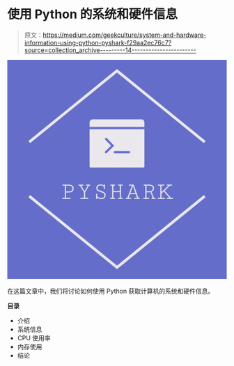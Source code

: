 # 使用 Python 的系统和硬件信息

> 原文：<https://medium.com/geekculture/system-and-hardware-information-using-python-pyshark-f29aa2ec76c7?source=collection_archive---------14----------------------->

![](img/7e47d2770a6d01f975e2de33f8442dff.png)

在这篇文章中，我们将讨论如何使用 Python 获取计算机的系统和硬件信息。

**目录**

*   介绍
*   系统信息
*   CPU 使用率
*   内存使用
*   结论